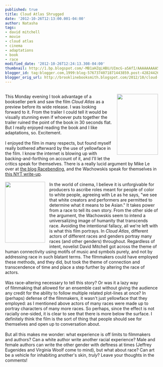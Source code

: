 ```yaml
---
published: true
title: Cloud Atlas Shrugged
date: '2012-10-26T12:13:00.001-04:00'
author: Natasha
tags:
- david mitchell
- movie
- cloud atlas
- cinema
- adaptations
- book
- race
modified_date: '2012-10-26T12:24:13.308-04:00'
thumbnail: http://1.bp.blogspot.com/-MB1aHZqLHBU/UImcG-a5AfI/AAAAAAAAA54/X92VmkEJbxQ/s72-c/Cloud_Atlas_Poster.jpg
blogger_id: tag:blogger.com,1999:blog-5767374071871443859.post-4282442685910967708
blogger_orig_url: http://brooklinebooksmith.blogspot.com/2012/10/cloud-atlas-shrugged.html
---
```


<a href="http://1.bp.blogspot.com/-MB1aHZqLHBU/UImcG-a5AfI/AAAAAAAAA54/X92VmkEJbxQ/s1600/Cloud_Atlas_Poster.jpg" imageanchor="1" style="clear: right; float: right; margin-bottom: 1em; margin-left: 1em;"></a><br /><a href="http://1.bp.blogspot.com/-MB1aHZqLHBU/UImcG-a5AfI/AAAAAAAAA54/X92VmkEJbxQ/s1600/Cloud_Atlas_Poster.jpg" imageanchor="1" style="clear: right; float: right; margin-bottom: 1em; margin-left: 1em;"><img border="0" height="200" src="http://1.bp.blogspot.com/-MB1aHZqLHBU/UImcG-a5AfI/AAAAAAAAA54/X92VmkEJbxQ/s200/Cloud_Atlas_Poster.jpg" width="135" /></a>This Monday evening I took advantage of a bookseller perk and saw the film <i>Cloud Atlas</i> as a preview before its wide release. I was looking forward to it. From the trailer I could tell it would be visually stunning even if whoever puts together the trailer ruined the point of the book in 30 seconds flat. But I really enjoyed reading the book and I like adaptations, so. Excitement.<br /><br />I enjoyed the film in many respects, but found myself really bothered afterward by the use of yellowface in the film. I know the internet is blowing up with backing-and-forthing on account of it, and I'll let the critics speak for themselves. There is a really lucid argument by Mike Le over at <a href="http://www.racebending.com/v4/blog/cloud-atlas-conversation-yellowface-prejudice-artistic-license/">the blog Racebending</a>, and the Wachowskis speak for themselves in<a href="http://movies.nytimes.com/2012/10/26/movies/cloud-atlas-from-lana-and-andy-wachowski-and-tom-tykwer.html?_r=0"> this NYT write-up</a>.<br /><br /><a href="http://3.bp.blogspot.com/-bg_1_lxHwJY/UImcHTEe7eI/AAAAAAAAA6A/ptrlOOleFCg/s1600/Cloud+Atlas+-+A+Novel.jpg" imageanchor="1" style="clear: left; float: left; margin-bottom: 1em; margin-right: 1em;"><img border="0" height="200" src="http://3.bp.blogspot.com/-bg_1_lxHwJY/UImcHTEe7eI/AAAAAAAAA6A/ptrlOOleFCg/s200/Cloud+Atlas+-+A+Novel.jpg" width="132" /></a>In the world of cinema, I believe it is unforgivable for producers to ascribe roles meant for people of color to white people, agreeing with Le as he says, "we see that white creators and performers are permitted to determine what it means to be Asian." It takes power from a race to tell its own story. From the other side of the argument, the Wachowskis seem to intend a universalizing image of humanity that transcends race. Avoiding the intentional fallacy, all we're left with is what this film portrays. In <i>Cloud Atlas</i>, different actors of different races and genders portray many races (and other genders) throughout. Regardless of intent, novelist David Mitchell got across the theme of human connectivity using motifs of music and symbols purely, and not by addressing race in such blatant terms. The filmmakers could have employed these methods, and they did, but took the theme of connection and transcendence of time and place a step further by altering the race of actors.<br /><br />Was race-altering necessary to tell this story? Or was it a lazy way of&nbsp;filmmaking&nbsp;that allowed for an ensemble cast without giving the audience any credit for the ability to follow multiple related&nbsp;plot-lines&nbsp;at once? In (perhaps) defense of the filmmakers, it wasn't just yellowface that they employed: as I mentioned above actors of many races were made up to portray characters of many more races. So perhaps, since the effect is not racially one-sided, it is clear to see that there is more below the surface. I definitely think the film is the sort of thing that people should see for themselves and open up to conversation about.<br /><br />But all this makes me wonder: what experience is off limits to filmmakers and authors? Can a white author write another racial experience? Male and female authors can write the other gender with deftness at times (Jeffrey Eugenides and Virginia Woolf come to mind), but what about race? Can art be a vehicle for inhabiting another's skin, <i>truly</i>? Leave your thoughts in the comments!